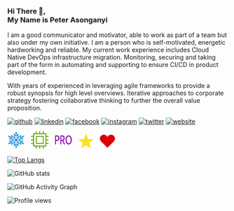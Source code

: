 ### Hi There 👋, <br> My Name is Peter Asonganyi

I am a good communicator and motivator, able to work as part of a team but also under my own initiative. I am a person who is self-motivated, energetic hardworking and reliable. My current work experience includes Cloud Native DevOps infrastructure migration. Monitoring, securing and taking part of the form in automating and supporting to ensure CI/CD in product development.

With years of experienced in leveraging agile frameworks to provide a robust synopsis for high level overviews. Iterative approaches to corporate strategy fostering collaborative thinking to further the overall value proposition.



[<img src='https://cdn.jsdelivr.net/npm/simple-icons@3.0.1/icons/github.svg' alt='github' height='40'>](https://github.com/peter60626)  [<img src='https://cdn.jsdelivr.net/npm/simple-icons@3.0.1/icons/linkedin.svg' alt='linkedin' height='40'>](https://www.linkedin.com/in/peter-asonganyi-02637244/)  [<img src='https://cdn.jsdelivr.net/npm/simple-icons@3.0.1/icons/facebook.svg' alt='facebook' height='40'>](https://www.facebook.com/facebook)  [<img src='https://cdn.jsdelivr.net/npm/simple-icons@3.0.1/icons/instagram.svg' alt='instagram' height='40'>](https://www.instagram.com/peter-asonganyi-02637244/)  [<img src='https://cdn.jsdelivr.net/npm/simple-icons@3.0.1/icons/twitter.svg' alt='twitter' height='40'>](https://twitter.com/AsonganyiPeter)  [<img src='https://cdn.jsdelivr.net/npm/simple-icons@3.0.1/icons/icloud.svg' alt='website' height='40'>](https://petsautomation.com/)  

<a href='https://archiveprogram.github.com/'><img src='https://raw.githubusercontent.com/acervenky/animated-github-badges/master/assets/acbadge.gif' width='40' height='40'></a> <a href='https://docs.github.com/en/developers'><img src='https://raw.githubusercontent.com/acervenky/animated-github-badges/master/assets/devbadge.gif' width='40' height='40'></a> <a href='https://github.com/pricing'><img src='https://raw.githubusercontent.com/acervenky/animated-github-badges/master/assets/pro.gif' width='40' height='40'></a> <a href='https://stars.github.com/'><img src='https://raw.githubusercontent.com/acervenky/animated-github-badges/master/assets/starbadge.gif' width='35' height='35'></a> <a href='https://docs.github.com/en/github/supporting-the-open-source-community-with-github-sponsors'><img src='https://raw.githubusercontent.com/acervenky/animated-github-badges/master/assets/sponsorbadge.gif' width='35' height='35'></a> 

[![Top Langs](https://github-readme-stats.vercel.app/api/top-langs/?username=peter60626)](https://github.com/anuraghazra/github-readme-stats)

![GitHub stats](https://github-readme-stats.vercel.app/api?username=peter60626&show_icons=true&count_private=true)  

![GitHub Activity Graph](https://activity-graph.herokuapp.com/graph?username=peter60626)  

![Profile views](https://gpvc.arturio.dev/peter60626)  

